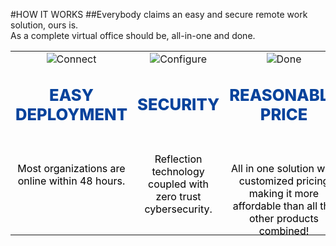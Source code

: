 #HOW IT WORKS
##Everybody claims an easy and secure remote work solution, ours is.<br/>As a complete virtual office should be, all-in-one and done.
<br/>

||||
|:--:|:--:|:--:|
|![Connect](articles/software.md/cybersecurity/reflection/how.md/connect.png)|![Configure](articles/software.md/cybersecurity/reflection/how.md/configure.png)|![Done](articles/products/telefamily.md/teleworkr.md/how.md/savings.png)|
|<p style="font-size: 1.6em; font-weight: 800; color: #07439c">EASY DEPLOYMENT</p><br/><p style="color: black; height: 6em;">Most organizations are online within 48 hours.</p>|<p style="font-size: 1.6em; font-weight: 800; color: #07439c">SECURITY</p><br/><p style="color: black; height: 6em;">Reflection technology coupled with zero trust cybersecurity.</p>|<p style="font-size: 1.6em; font-weight: 800; color: #07439c">REASONABLE PRICE</p><br/><p style="color: black; height: 6em;">All in one solution with customized pricing making it more affordable than all the other products combined!</p >|